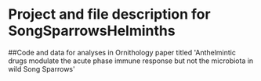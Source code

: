 
# Project and file description for SongSparrowsHelminths


##Code and data for analyses in Ornithology paper titled 'Anthelmintic drugs modulate the acute phase immune response but not the microbiota in wild Song Sparrows'

